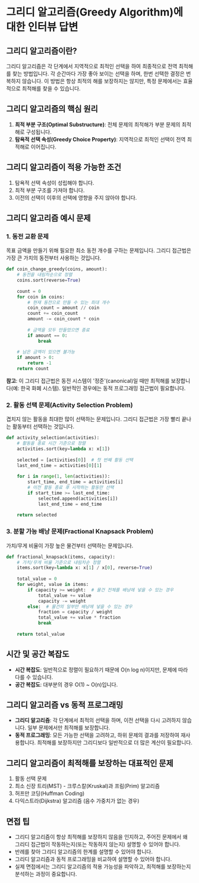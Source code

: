 # 그리디 알고리즘(Greedy Algorithm)에 대한 인터뷰 답변

## 그리디 알고리즘이란?
그리디 알고리즘은 각 단계에서 지역적으로 최적인 선택을 하여 최종적으로 전역 최적해를 찾는 방법입니다. 각 순간마다 가장 좋아 보이는 선택을 하며, 한번 선택한 결정은 번복하지 않습니다. 이 방법은 항상 최적의 해를 보장하지는 않지만, 특정 문제에서는 효율적으로 최적해를 찾을 수 있습니다.

## 그리디 알고리즘의 핵심 원리
1. **최적 부분 구조(Optimal Substructure)**: 전체 문제의 최적해가 부분 문제의 최적해로 구성됩니다.
2. **탐욕적 선택 속성(Greedy Choice Property)**: 지역적으로 최적인 선택이 전역 최적해로 이어집니다.

## 그리디 알고리즘이 적용 가능한 조건
1. 탐욕적 선택 속성이 성립해야 합니다.
2. 최적 부분 구조를 가져야 합니다.
3. 이전의 선택이 이후의 선택에 영향을 주지 않아야 합니다.

## 그리디 알고리즘 예시 문제

### 1. 동전 교환 문제
목표 금액을 만들기 위해 필요한 최소 동전 개수를 구하는 문제입니다. 그리디 접근법은 가장 큰 가치의 동전부터 사용하는 것입니다.

```python
def coin_change_greedy(coins, amount):
    # 동전을 내림차순으로 정렬
    coins.sort(reverse=True)
    
    count = 0
    for coin in coins:
        # 현재 동전으로 만들 수 있는 최대 개수
        coin_count = amount // coin
        count += coin_count
        amount -= coin_count * coin
        
        # 금액을 모두 만들었으면 종료
        if amount == 0:
            break
    
    # 남은 금액이 있으면 불가능
    if amount > 0:
        return -1
    return count
```

**참고**: 이 그리디 접근법은 동전 시스템이 '정준'(canonical)일 때만 최적해를 보장합니다(예: 한국 화폐 시스템). 일반적인 경우에는 동적 프로그래밍 접근법이 필요합니다.

### 2. 활동 선택 문제(Activity Selection Problem)
겹치지 않는 활동을 최대한 많이 선택하는 문제입니다. 그리디 접근법은 가장 빨리 끝나는 활동부터 선택하는 것입니다.

```python
def activity_selection(activities):
    # 활동을 종료 시간 기준으로 정렬
    activities.sort(key=lambda x: x[1])
    
    selected = [activities[0]]  # 첫 번째 활동 선택
    last_end_time = activities[0][1]
    
    for i in range(1, len(activities)):
        start_time, end_time = activities[i]
        # 이전 활동 종료 후 시작하는 활동만 선택
        if start_time >= last_end_time:
            selected.append(activities[i])
            last_end_time = end_time
    
    return selected
```

### 3. 분할 가능 배낭 문제(Fractional Knapsack Problem)
가치/무게 비율이 가장 높은 물건부터 선택하는 문제입니다.

```python
def fractional_knapsack(items, capacity):
    # 가치/무게 비율 기준으로 내림차순 정렬
    items.sort(key=lambda x: x[1] / x[0], reverse=True)
    
    total_value = 0
    for weight, value in items:
        if capacity >= weight:  # 물건 전체를 배낭에 넣을 수 있는 경우
            total_value += value
            capacity -= weight
        else:  # 물건의 일부만 배낭에 넣을 수 있는 경우
            fraction = capacity / weight
            total_value += value * fraction
            break
    
    return total_value
```

## 시간 및 공간 복잡도
- **시간 복잡도**: 일반적으로 정렬이 필요하기 때문에 O(n log n)이지만, 문제에 따라 다를 수 있습니다.
- **공간 복잡도**: 대부분의 경우 O(1) ~ O(n)입니다.

## 그리디 알고리즘 vs 동적 프로그래밍
- **그리디 알고리즘**: 각 단계에서 최적의 선택을 하며, 이전 선택을 다시 고려하지 않습니다. 일부 문제에서만 최적해를 보장합니다.
- **동적 프로그래밍**: 모든 가능한 선택을 고려하고, 하위 문제의 결과를 저장하여 재사용합니다. 최적해를 보장하지만 그리디보다 일반적으로 더 많은 계산이 필요합니다.

## 그리디 알고리즘이 최적해를 보장하는 대표적인 문제
1. 활동 선택 문제
2. 최소 신장 트리(MST) - 크루스칼(Kruskal)과 프림(Prim) 알고리즘
3. 허프만 코딩(Huffman Coding)
4. 다익스트라(Dijkstra) 알고리즘 (음수 가중치가 없는 경우)

## 면접 팁
- 그리디 알고리즘이 항상 최적해를 보장하지 않음을 인지하고, 주어진 문제에서 왜 그리디 접근법이 작동하는지(또는 작동하지 않는지) 설명할 수 있어야 합니다.
- 반례를 찾아 그리디 알고리즘의 한계를 설명할 수 있어야 합니다.
- 그리디 알고리즘과 동적 프로그래밍을 비교하여 설명할 수 있어야 합니다.
- 실제 면접에서는 그리디 알고리즘의 적용 가능성을 파악하고, 최적해를 보장하는지 분석하는 과정이 중요합니다.